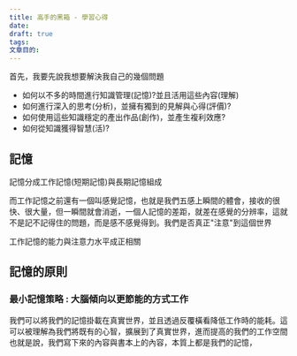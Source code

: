 ```yaml
---
title: 高手的黑箱 - 學習心得
date: 
draft: true
tags: 
文章目的:
---
```

首先，我要先說我想要解決我自己的幾個問題
- 如何以不多的時間進行知識管理(記憶)?並且活用這些內容(理解)
- 如何進行深入的思考(分析)，並擁有獨到的見解與心得(評價)?
- 如何使用這些知識穩定的產出作品(創作)，並產生複利效應?
- 如何從知識獲得智慧(活)?



## 記憶

記憶分成工作記憶(短期記憶)與長期記憶組成

而工作記憶之前還有一個叫感覺記憶，也就是我們五感上瞬間的體會，接收的很快、很大量，但一瞬間就會消逝，一個人記憶的差距，就差在感覺的分辨率，這就不是記不記得住的問題，而是感不感覺得到。我們是否真正"注意"到這個世界

工作記憶的能力與注意力水平成正相關

## 記憶的原則
### 最小記憶策略 : 大腦傾向以更節能的方式工作

我們可以將我們的記憶掛載在真實世界，並且透過反覆橫看降低工作時的能耗。這可以被理解為我們將既有的心智，擴展到了真實世界，進而提高的我們的工作空間
也就是說，我們寫下來的內容與書本上的內容，本質上都是我們的記憶，